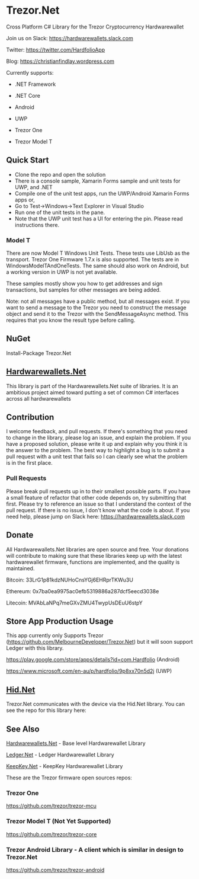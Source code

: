 # Trezor.Net
Cross Platform C# Library for the Trezor Cryptocurrency Hardwarewallet

Join us on Slack:
https://hardwarewallets.slack.com

Twitter:
https://twitter.com/HardfolioApp

Blog:
https://christianfindlay.wordpress.com

Currently supports:
* .NET Framework
* .NET Core
* Android
* UWP 

* Trezor One
* Trezor Model T

## Quick Start

- Clone the repo and open the solution
- There is a console sample, Xamarin Forms sample and unit tests for UWP, and .NET
- Compile one of the unit test apps, run the UWP/Android Xamarin Forms apps or,
- Go to Test->Windows->Text Explorer in Visual Studio
- Run one of the unit tests in the pane.
- Note that the UWP unit test has a UI for entering the pin. Please read instructions there. 

### Model T
There are now Model T Windows Unit Tests. These tests use LibUsb as the transport. Trezor One Firmware 1.7.x is also supported. The tests are in WindowsModelTAndOneTests. The same should also work on Android, but a working version in UWP is not yet available.

These samples mostly show you how to get addresses and sign transactions, but samples for other messages are being added.

Note: not all messages have a public method, but all messages exist. If you want to send a message to the Trezor you need to construct the message object and send it to the Trezor with the SendMessageAsync method. This requires that you know the result type before calling.

## NuGet

Install-Package Trezor.Net

## [Hardwarewallets.Net](https://github.com/MelbourneDeveloper/Hardwarewallets.Net)

This library is part of the Hardwarewallets.Net suite of libraries. It is an ambitious project aimed toward putting a set of common C# interfaces across all hardwarewallets

## Contribution

I welcome feedback, and pull requests. If there's something that you need to change in the library, please log an issue, and explain the problem. If you have a proposed solution, please write it up and explain why you think it is the answer to the problem. The best way to highlight a bug is to submit a pull request with a unit test that fails so I can clearly see what the problem is in the first place.

### Pull Requests

Please break pull requests up in to their smallest possible parts. If you have a small feature of refactor that other code depends on, try submitting that first. Please try to reference an issue so that I understand the context of the pull request. If there is no issue, I don't know what the code is about. If you need help, please jump on Slack here: https://hardwarewallets.slack.com

## Donate

All Hardwarewallets.Net libraries are open source and free. Your donations will contribute to making sure that these libraries keep up with the latest hardwarewallet firmware, functions are implemented, and the quality is maintained.

Bitcoin: 33LrG1p81kdzNUHoCnsYGj6EHRprTKWu3U

Ethereum: 0x7ba0ea9975ac0efb5319886a287dcf5eecd3038e

Litecoin: MVAbLaNPq7meGXvZMU4TwypUsDEuU6stpY

## Store App Production Usage

This app currently only Supports Trezor (https://github.com/MelbourneDeveloper/Trezor.Net) but it will soon support Ledger with this library.

https://play.google.com/store/apps/details?id=com.Hardfolio (Android)

https://www.microsoft.com/en-au/p/hardfolio/9p8xx70n5d2j (UWP)

## [Hid.Net](https://github.com/MelbourneDeveloper/Hid.Net)

Trezor.Net communicates with the device via the Hid.Net library. You can see the repo for this library here:

## See Also

[Hardwarewallets.Net](https://github.com/MelbourneDeveloper/Hardwarewallets.Net) - Base level Hardwarewallet Library

[Ledger.Net](https://github.com/MelbourneDeveloper/Ledger.Net) - Ledger Hardwarewallet Library

[KeepKey.Net](https://github.com/MelbourneDeveloper/KeepKey.Net) - KeepKey Hardwarewallet Library

These are the Trezor firmware open sources repos:

### Trezor One
https://github.com/trezor/trezor-mcu

### Trezor Model T (Not Yet Supported)
https://github.com/trezor/trezor-core

### Trezor Android Library - A client which is similar in design to Trezor.Net
https://github.com/trezor/trezor-android


